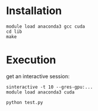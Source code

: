 # Installation

```
module load anaconda3 gcc cuda
cd lib
make
```


# Execution

get an interactive session:

```
sinteractive -t 10 --gres-gpu:...
module load anaconda3 cuda

python test.py
```
